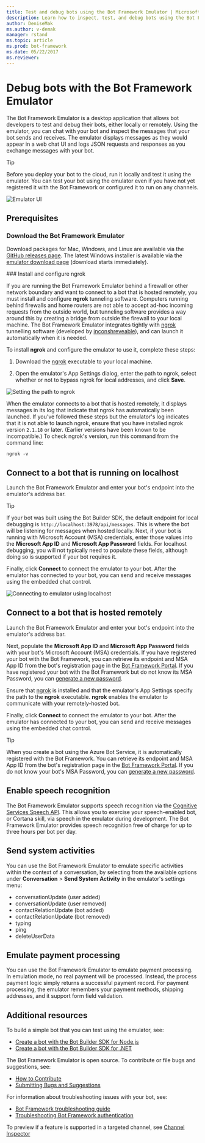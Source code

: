 ```yaml
---
title: Test and debug bots using the Bot Framework Emulator | Microsoft Docs
description: Learn how to inspect, test, and debug bots using the Bot Framework Emulator desktop application.
author: DeniseMak
ms.author: v-demak
manager: rstand
ms.topic: article
ms.prod: bot-framework
ms.date: 05/22/2017
ms.reviewer:
---
```


# Debug bots with the Bot Framework Emulator

The Bot Framework Emulator is a desktop application that allows bot developers to test and debug their bots, either locally or remotely. Using the emulator, you can chat with your bot and inspect the messages that your bot sends and receives. The emulator displays messages as they would appear in a web chat UI and logs JSON requests and responses as you exchange messages with your bot. 

> [!TIP] 
> Before you deploy your bot to the cloud, run it locally and test it using the emulator. 
> You can test your bot using the emulator even if you have not yet registered it with the Bot Framework or configured it to run on any channels.

![Emulator UI](~/media/emulator/emulator-ui-new.png)

## Prerequisites

### Download the Bot Framework Emulator

Download packages for Mac, Windows, and Linux are available via the <a href="https://github.com/Microsoft/BotFramework-Emulator/releases" target="_blank">GitHub releases page</a>. The latest Windows installer is available via the [emulator download page](https://emulator.botframework.com) (download starts immediately).

###<a id="ngrok"></a> Install and configure ngrok

If you are running the Bot Framework Emulator behind a firewall or other network boundary and want to connect to a bot that is hosted remotely, you must install and configure **ngrok** tunneling software. Computers running behind firewalls and home routers are not able to accept ad-hoc incoming requests from the outside world, but tunneling software provides a way around this by creating a bridge from outside the firewall to your local machine. The Bot Framework Emulator integrates tightly with [ngrok][ngrokDownload] tunnelling software (developed by [inconshreveable][inconshreveable]), and can launch it automatically when it is needed.

To install **ngrok** and configure the emulator to use it, complete these steps: 

1. Download the [ngrok][ngrokDownload] executable to your local machine.

2. Open the emulator's App Settings dialog, enter the path to ngrok, select whether or not to bypass ngrok for local addresses, and click **Save**.

![Setting the path to ngrok](~/media/emulator/emulator-configure_ngrok_path.png)

When the emulator connects to a bot that is hosted remotely, it displays messages in its log that indicate that ngrok has automatically been launched. If you've followed these steps but the emulator's log indicates that it is not able to launch ngrok, ensure that you have installed ngrok version `2.1.18` or later. (Earlier versions have been known to be incompatible.) To check ngrok's version, run this command from the command line:

<code>ngrok -v</code>

## <a id="localhost"></a> Connect to a bot that is running on localhost

Launch the Bot Framework Emulator and enter your bot's endpoint into the emulator's address bar. 

> [!TIP]
> If your bot was built using the Bot Builder SDK, the default endpoint for local debugging is `http://localhost:3978/api/messages`. This is where the bot will be listening for messages when hosted locally.
Next, if your bot is running with Microsoft Account (MSA) credentials, enter those values into the **Microsoft App ID** and **Microsoft App Password** fields. For localhost debugging, you will not typically need to populate these fields, although doing so is supported if your bot requires it.

Finally, click **Connect** to connect the emulator to your bot. After the emulator has connected to your bot, you can send and receive messages using the embedded chat control.

![Connecting to emulator using localhost](~/media/emulator/emulator-connect_localhost_credentials.png)

## <a id="remotehost"></a> Connect to a bot that is hosted remotely

Launch the Bot Framework Emulator and enter your bot's endpoint into the emulator's address bar. 

Next, populate the **Microsoft App ID** and **Microsoft App Password** fields with your bot's Microsoft Account (MSA) credentials. If you have registered your bot with the Bot Framework, you can retrieve its endpoint and MSA App ID from the bot's registration page in the <a href="https://dev.botframework.com/" target="_blank">Bot Framework Portal</a>. If you have registered your bot with the Bot Framework but do not know its MSA Password, you can [generate a new password](portal-register-bot.md#maintain).

Ensure that [ngrok](#ngrok) is installed and that the emulator's App Settings specify the path to the **ngrok** executable. **ngrok** enables the emulator to communicate with your remotely-hosted bot. 

Finally, click **Connect** to connect the emulator to your bot. After the emulator has connected to your bot, you can send and receive messages using the embedded chat control.

> [!TIP]
> When you create a bot using the Azure Bot Service, it is automatically registered with the Bot Framework. 
> You can retrieve its endpoint and MSA App ID from the bot's registration page in the 
> <a href="https://dev.botframework.com/" target="_blank">Bot Framework Portal</a>. 
> If you do not know your bot's MSA Password, you can [generate a new password](portal-register-bot.md#maintain).

## Enable speech recognition
The Bot Framework Emulator supports speech recognition via the [Cognitive Services Speech API](https://docs.microsoft.com/en-us/azure/cognitive-services/Speech/home). This allows you to exercise your speech-enabled bot, or Cortana skill, via speech in the emulator during development. The Bot Framework Emulator provides speech recognition free of charge for up to three hours per bot per day. 

## Send system activities

You can use the Bot Framework Emulator to emulate specific activities within the context of a conversation, by selecting from the available options under **Conversation** > **Send System Activity** in the emulator's settings menu:

* conversationUpdate (user added)
* conversationUpdate (user removed)
* contactRelationUpdate (bot added)
* contactRelationUpdate (bot removed)
* typing
* ping 
* deleteUserData

## Emulate payment processing
You can use the Bot Framework Emulator to emulate payment processing. In emulation mode, no real payment will be processed. Instead, the process payment logic simply returns a successful payment record. For payment processing, the emulator remembers your payment methods, shipping addresses, and it support form field validation. 

## Additional resources

To build a simple bot that you can test using the emulator, see:

* [Create a bot with the Bot Builder SDK for Node.js][NodeGetStarted]
* [Create a bot with the Bot Builder SDK for .NET][CSGetStarted]

The Bot Framework Emulator is open source. To contribute or file bugs and suggestions, see:

* [How to Contribute][EmulatorGithubContribute]
* [Submitting Bugs and Suggestions][EmulatorGithubBugs]

For information about troubleshooting issues with your bot, see:

* [Bot Framework troubleshooting guide][TroubleshootingGuide]
* [Troubleshooting Bot Framework authentication][TroubleshootingAuth]

To preview if a feature is supported in a targeted channel, see [Channel Inspector](portal-channel-inspector.md)

[EmulatorGithub]: https://github.com/Microsoft/BotFramework-Emulator
[EmulatorGithubContribute]: https://github.com/Microsoft/BotFramework-Emulator/wiki/How-to-Contribute
[EmulatorGithubBugs]: https://github.com/Microsoft/BotFramework-Emulator/wiki/Submitting-Bugs-%26-Suggestions

[ngrokDownload]: https://ngrok.com/
[inconshreveable]: https://inconshreveable.com/
[BotFrameworkDevPortal]: https://dev.botframework.com/


[EmulatorConnectPicture]: ~/media/emulator/emulator-connect_localhost_credentials.png
[EmulatorNgrokPath]: ~/media/emulator/emulator-configure_ngrok_path.png
[EmulatorNgrokMonitor]: ~/media/emulator/emulator-testbot-ngrok-monitoring.png
[EmulatorUI]: ~/media/emulator/emulator-ui-new.png

[TroubleshootingGuide]: ~/troubleshoot-general-problems.md
[TroubleshootingAuth]: ~/troubleshoot-authentication-problems.md
[NodeGetStarted]: ~/nodejs/bot-builder-nodejs-quickstart.md
[CSGetStarted]: ~/dotnet/bot-builder-dotnet-quickstart.md


